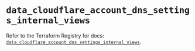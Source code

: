 # `data_cloudflare_account_dns_settings_internal_views`

Refer to the Terraform Registry for docs: [`data_cloudflare_account_dns_settings_internal_views`](https://registry.terraform.io/providers/cloudflare/cloudflare/5.3.0/docs/data-sources/account_dns_settings_internal_views).
